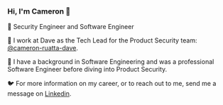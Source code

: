 
### Hi, I'm Cameron :wave:

🎩 Security Engineer and Software Engineer

🐻 I work at Dave as the Tech Lead for the Product Security team: [@cameron-ruatta-dave](https://github.com/cameron-ruatta-dave).

💠 I have a background in Software Engineering and was a professional Software Engineer before diving into Product Security. 

🐦 For more information on my career, or to reach out to me, send me a message on [Linkedin](https://www.linkedin.com/in/cruatta/).

<!--
**cruatta/cruatta** is a ✨ _special_ ✨ repository because its `README.md` (this file) appears on your GitHub profile.

Here are some ideas to get you started:

- 🔭 I’m currently working on ...
- 🌱 I’m currently learning ...
- 👯 I’m looking to collaborate on ...
- 🤔 I’m looking for help with ...
- 💬 Ask me about ...
- 📫 How to reach me: ...
- 😄 Pronouns: ...
- Fun fact: ...
-->
